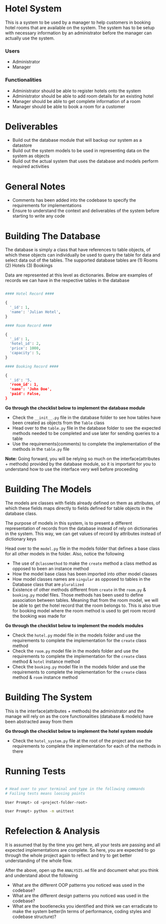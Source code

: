 # Hotel System

This is a system to be used by a manager to help customers in booking hotel rooms that are available on the system. The system has to be setup with necessary information by an administrator before the manager can actually use the system.

### Users

* Administrator
* Manager

### Functionalities

* Administrator should be able to register hotels onto the system
* Administrator should be able to add room details for an existing hotel
* Manager should be able to get complete information of a room
* Manager should be able to book a room for a customer

# Deliverables

* Build out the database module that will backup our system as a datastore
* Build out the system models to be used in representing data on the system as objects
* Build out the actual system that uses the database and models perform required activities

# General Notes

* Comments has been added into the codebase to specify the requirements for implementations
* Ensure to understand the context and deliverables of the system before starting to write any code

# Building The Database

The database is simply a class that have references to table objects, of which these objects can individually be used to query the table for data and select data out of the tables. The supported database tables are (1) Rooms (2) Hotels (3) Bookings

Data are represented at this level as dictionaries. Below are examples of records we can have in the respective tables in the database

```python

#### Hotel Record ####

{
  '_id': 1,
  'name': 'Julian Hotel',
}

#### Room Record ####

{
  '_id': 1,
  'hotel_id': 2,
  'price': 1000,
  'capacity': 5,
}

#### Booking Record ####

{
  '_id': '5,
  'room_id': 1,
  'name': 'John Doe',
  'paid': False,
}

```

**Go through the checklist below to implement the database module**

* Check the `__init__.py` file in the database folder to see how tables have been created as objects from the `Table` class
* Head over to the `table.py` file in the database folder to see the expected methods needed to be completed and use later for sending queries to a table
* Use the requirements(comments) to complete the implementation of the methods in the `table.py` file

**Note:**
Going forward, you will be relying so much on the interface(attributes + methods) provided by the database module, so it is important for you to understand how to use the interface very well before proceeding

# Building The Models

The models are classes with fields already defined on them as attributes, of which these fields maps directly to fields defined for table objects in the database class.

The purpose of models in this system, is to present a different representation of records from the database instead of rely on dictionaries in the system. This way, we can get values of record by attributes instead of dictionary keys

Head over to the `model.py` file in the models folder that defines a base class for all other models in the folder. Also, notice the following
* The use of `@classmethod` to make the `create` method a class method as opposed to been an instance method
* How the model base class has been imported into other model classes
* How model classes names are `singular` as opposed to tables in the Database class that are `pluralized`
* Existence of other methods different from `create` in the `room.py` & `booking.py` model files. Those methods has been used to define association between tables. Meaning that from the room model, we will be able to get the hotel record that the room belongs to. This is also true for booking model where the room method is used to get room record the booking was made for

**Go through the checklist below to implement the models modules**

* Check the `hotel.py` model file in the models folder and use the requirements to complete the implementation for the `create` class method
* Check the `room.py` model file in the models folder and use the requirements to complete the implementation for the `create` class method & `hotel` instance method
* Check the `booking.py` model file in the models folder and use the requirements to complete the implementation for the `create` class method & `room` instance method

# Building The System

This is the interface(attributes + methods) the administrator and the manage will rely on as the core functionalities (database & models) have been abstracted away from them

**Go through the checklist below to implement the hotel system module**

* Check the `hotel_system.py` file at the root of the project and use the requirements to complete the implementation for each of the methods in there

# Running Tests 

```bash

# Head over to your terminal and type in the following commands
# Failing tests means loosing points

User Prompt> cd <project-folder-root>

User Prompt> python -m unittest

```

# Refelection & Analysis

It is assumed that by the time you get here, all your tests are passing and all expected implementations are complete. So here, you are expected to go through the whole project again to reflect and try to get better understanding of the whole flow.

After the above, open up the `ANALYSIS.md` file and document what you think and understand about the following

* What are the different OOP patterns you noticed was used in the codebase?
* What are the different design patterns you noticed was used in the codebase?
* What are the bootlenecks you identified and think we can erradicate to make the system better(In terms of performance, coding styles and codebase structure)?